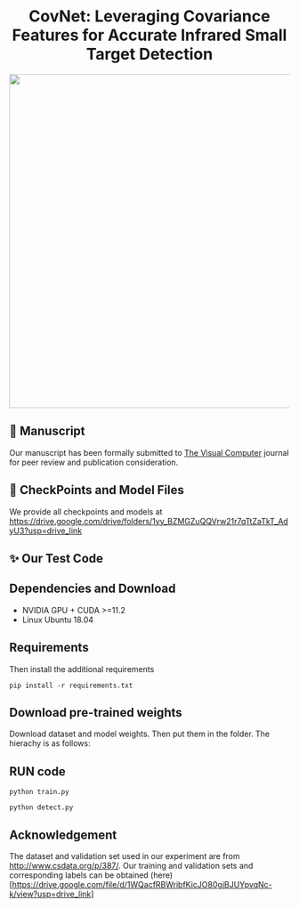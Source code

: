 
<p align="center">

  <h1 align="center">CovNet: Leveraging Covariance Features for Accurate Infrared Small Target Detection</h1>
  <div align="center">
    <img src="video.gif", width="600">
  </div>
</p>

## :bookmark: Manuscript
Our manuscript has been formally submitted to [The Visual Computer](https://link.springer.com/journal/371) journal for peer review and publication consideration.

## :whale: CheckPoints and Model Files
We provide all checkpoints and models at https://drive.google.com/drive/folders/1yy_BZMGZuQQVrw21r7qTtZaTkT_AdyU3?usp=drive_link

## :sparkles: Our Test Code
## Dependencies and Download

- NVIDIA GPU + CUDA >=11.2
- Linux Ubuntu 18.04

## Requirements
Then install the additional requirements
```
pip install -r requirements.txt
```

## Download pre-trained weights
Download dataset and model weights. Then put them in the folder. The hierachy is as follows:


## RUN code
```
python train.py
```
```
python detect.py
```
## Acknowledgement
The dataset and validation set used in our experiment are from http://www.csdata.org/p/387/. Our training and validation sets and corresponding labels can be obtained (here)[https://drive.google.com/file/d/1WQacfRBWribfKicJO80gjBJUYpvqNc-k/view?usp=drive_link]
